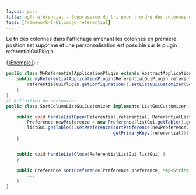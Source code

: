 ```yaml
---
layout: post
title: agf-referential - Suppression du tri pour l'ordre des colonnes dans l'affichage en liste
tags: [framework-1-61,codjo-referential]
---
```

Le tri des colonnes dans l'affichage amenant les colonnes en première position est supprimé et une personnalisation est possible sur le plugin referentialGuiPlugin .

{<u>}Exemple{</u>} :
```java
public class MyReferentialApplicationPlugin extends AbstractApplicationPlugin {
    public myReferentialApplicationPlugin(ReferentialGuiPlugin referentialGuiPlugin) {
        referentialGuiPlugin.getConfiguration().setListGuiCustomizer(SortColumnListGuiCustomizer.class);
    }
}
// Definition du customizer
public class SortColumnListGuiCustomizer implements ListGuiCustomizer {

    public void handleListOpen(Referential referential, ReferentialListGui listGui) {
        Preference newPreference = new Preference(listGui.getTable().getPreference());
        listGui.getTable().setPreference(sortPreference(newPreference,
                                         getPrimaryKeys(referential)));
    }


    public void handleListClose(ReferentialListGui listGui) {
    }

    public Preference sortPreference(Preference preference, Map<String, Field> pKFieldList) {
        ...
    }
}
```